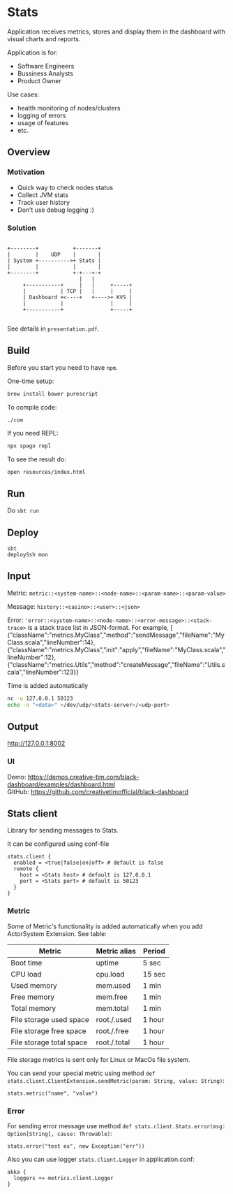 # Stats

Application receives metrics, stores and display them in the dashboard with visual charts and reports.

Application is for:
* Software Engineers
* Bussiness Analysts
* Product Owner

Use cases:
* health monitoring of nodes/clusters
* logging of errors
* usage of features
* etc.

## Overview

### Motivation

* Quick way to check nodes status
* Collect JVM stats
* Track user history
* Don’t use debug logging :)

### Solution

```
                                        
+--------+           +-------+          
|        |    UDP    |       |          
| System +---------->+ Stats |          
|        |           |       |          
+--------+           +-+---+-+          
                       |   |            
     +-----------+     |   |     +-----+
     |           | TCP |   |     |     |
     | Dashboard +<----+   +---->+ KVS |
     |           |               |     |
     +-----------+               +-----+
                                        
```

See details in `presentation.pdf`.

## Build

Before you start you need to have `npm`.

One-time setup:
```bash
brew install bower purescript
```

To compile code:
```bash
./com
```

If you need REPL:
```bash
npx spago repl
```

To see the result do:
```
open resources/index.html
```

## Run

Do `sbt run`

## Deploy

```
sbt
deploySsh mon
```

## Input

Metric: `metric::<system-name>::<node-name>::<param-name>::<param-value>`

Message: `history::<casino>::<user>::<json>`

Error: `'error::<system-name>::<node-name>::<error-message>::<stack-trace>`
<stack-trace> is a stack trace list in JSON-format. For example,
[
{"className":"metrics.MyClass","method":"sendMessage","fileName":"MyClass.scala","lineNumber":14},
{"className":"metrics.MyClass","init":"apply","fileName":"MyClass.scala","lineNumber":12},
{"className":"metrics.Utils","method":"createMessage","fileName":"Utils.scala","lineNumber":123}]

Time is added automatically

```bash
nc -u 127.0.0.1 50123
echo -n "<data>" >/dev/udp/<stats-server>/<udp-port>
```

## Output

http://127.0.0.1:8002

### UI

Demo: https://demos.creative-tim.com/black-dashboard/examples/dashboard.html  
GitHub: https://github.com/creativetimofficial/black-dashboard

## Stats client

Library for sending messages to Stats.

It can be configured using conf-file
```
stats.client {
  enabled = <true|false|on|off> # default is false
  remote {
    host = <Stats host> # default is 127.0.0.1
    port = <Stats port> # default is 50123
  }
}
``` 

### Metric

Some of Metric's functionality is added automatically when you add ActorSystem Extension. See table:

| Metric                   | Metric alias | Period |
| ------------------------ | ------------ | ------ |
| Boot time                | uptime       | 5 sec  |
| CPU load                 | cpu.load     | 15 sec |
| Used memory              | mem.used     | 1 min  |
| Free memory              | mem.free     | 1 min  |
| Total memory             | mem.total    | 1 min  |
| File storage used space  | root./.used  | 1 hour |
| File storage free space  | root./.free  | 1 hour |
| File storage total space | root./.total | 1 hour |

File storage metrics is sent only for Linux or MacOs file system.

You can send your special metric using method `def stats.client.ClientExtension.sendMetric(param: String, value: String)`:

```
stats.metric("name", "value")
```

### Error

For sending error message use method `def stats.client.Stats.error(msg: Option[String], cause: Throwable)`:

```
stats.error("test ex", new Exception("err"))
```

Also you can use logger `stats.client.Logger` in application.conf:

```
akka {
  loggers += metrics.client.Logger
}
```
